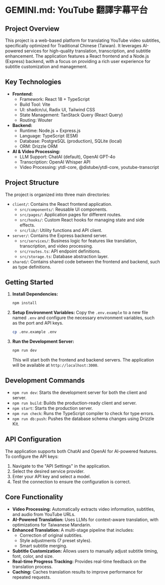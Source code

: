 # GEMINI.md: YouTube 翻譯字幕平台

## Project Overview

This project is a web-based platform for translating YouTube video subtitles, specifically optimized for Traditional Chinese (Taiwan). It leverages AI-powered services for high-quality translation, transcription, and subtitle enhancement. The application features a React frontend and a Node.js (Express) backend, with a focus on providing a rich user experience for subtitle customization and management.

## Key Technologies

- **Frontend:**
    - Framework: React 18 + TypeScript
    - Build Tool: Vite
    - UI: shadcn/ui, Radix UI, Tailwind CSS
    - State Management: TanStack Query (React Query)
    - Routing: Wouter
- **Backend:**
    - Runtime: Node.js + Express.js
    - Language: TypeScript (ESM)
    - Database: PostgreSQL (production), SQLite (local)
    - ORM: Drizzle ORM
- **AI & Video Processing:**
    - LLM Support: ChatAI (default), OpenAI GPT-4o
    - Transcription: OpenAI Whisper API
    - Video Processing: ytdl-core, @distube/ytdl-core, youtube-transcript

## Project Structure

The project is organized into three main directories:

- `client/`: Contains the React frontend application.
    - `src/components/`: Reusable UI components.
    - `src/pages/`: Application pages for different routes.
    - `src/hooks/`: Custom React hooks for managing state and side effects.
    - `src/lib/`: Utility functions and API client.
- `server/`: Contains the Express backend server.
    - `src/services/`: Business logic for features like translation, transcription, and video processing.
    - `src/routes.ts`: API endpoint definitions.
    - `src/storage.ts`: Database abstraction layer.
- `shared/`: Contains shared code between the frontend and backend, such as type definitions.

## Getting Started

1.  **Install Dependencies:**
    ```bash
    npm install
    ```
2.  **Setup Environment Variables:**
    Copy the `.env.example` to a new file named `.env` and configure the necessary environment variables, such as the port and API keys.
    ```bash
    cp .env.example .env
    ```
3.  **Run the Development Server:**
    ```bash
    npm run dev
    ```
    This will start both the frontend and backend servers. The application will be available at `http://localhost:3000`.

## Development Commands

- `npm run dev`: Starts the development server for both the client and server.
- `npm run build`: Builds the production-ready client and server.
- `npm start`: Starts the production server.
- `npm run check`: Runs the TypeScript compiler to check for type errors.
- `npm run db:push`: Pushes the database schema changes using Drizzle Kit.

## API Configuration

The application supports both ChatAI and OpenAI for AI-powered features. To configure the API keys:

1.  Navigate to the "API Settings" in the application.
2.  Select the desired service provider.
3.  Enter your API key and select a model.
4.  Test the connection to ensure the configuration is correct.

## Core Functionality

- **Video Processing:** Automatically extracts video information, subtitles, and audio from YouTube URLs.
- **AI-Powered Translation:** Uses LLMs for context-aware translation, with optimizations for Taiwanese Mandarin.
- **Enhanced Translation:** A multi-stage pipeline that includes:
    - Correction of original subtitles.
    - Style adjustments (7 preset styles).
    - Smart subtitle merging.
- **Subtitle Customization:** Allows users to manually adjust subtitle timing, font, color, and size.
- **Real-time Progress Tracking:** Provides real-time feedback on the translation process.
- **Caching:** Caches translation results to improve performance for repeated requests.

